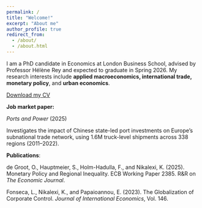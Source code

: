 ```yaml
---
permalink: /
title: "Welcome!"
excerpt: "About me"
author_profile: true
redirect_from:
  - /about/
  - /about.html
---
```



I am a PhD candidate in Economics at London Business School, advised by Professor Hélène Rey and expected to graduate in Spring 2026.  My research interests include **applied macroeconomics, international trade, monetary policy**, and **urban economics**.  

[Download my CV](/files/KNikalexi_CV.pdf)

**Job market paper:**

*Ports and Power* (2025)
  
  Investigates the impact of Chinese state-led port investments on Europe’s subnational trade network, using 1.6M truck-level shipments across 338 regions (2011–2022).  

**Publications**:  

de Groot, O., Hauptmeier, S., Holm-Hadulla, F., and Nikalexi, K. (2025). Monetary Policy and Regional
Inequality. ECB Working Paper 2385. R&R on *The Economic Journal*.

Fonseca, L., Nikalexi, K., and Papaioannou, E. (2023). The Globalization of Corporate Control. *Journal of
International Economics*, Vol. 146.
